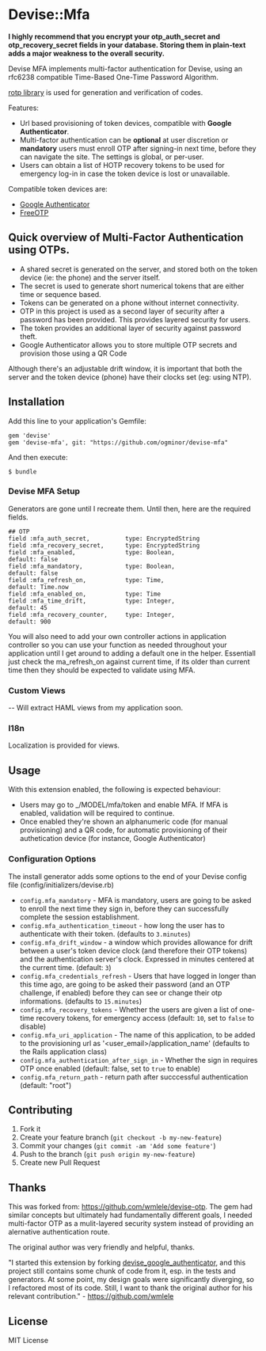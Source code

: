 # Devise::Mfa 

**I highly recommend that you encrypt your otp_auth_secret and otp_recovery_secret fields in your database. Storing them in plain-text adds a major weakness to the overall security.**

Devise MFA implements multi-factor authentication for Devise, using an rfc6238 compatible Time-Based One-Time Password Algorithm.

[rotp library](https://github.com/mdp/rotp) is used for generation and verification of codes.

Features:

* Url based provisioning of token devices, compatible with **Google Authenticator**.
* Multi-factor authentication can be **optional** at user discretion or **mandatory** users must enroll OTP after signing-in next time, before they can navigate the site. The settings is global, or per-user.
* Users can obtain a list of HOTP recovery tokens to be used for emergency log-in in case the token device is lost or unavailable.

Compatible token devices are:

* [Google Authenticator](https://code.google.com/p/google-authenticator/)
* [FreeOTP](https://fedorahosted.org/freeotp/)

## Quick overview of Multi-Factor Authentication using OTPs.

* A shared secret is generated on the server, and stored both on the token device (ie: the phone) and the server itself.
* The secret is used to generate short numerical tokens that are either time or sequence based.
* Tokens can be generated on a phone without internet connectivity.
* OTP in this project is used as a second layer of security after a password has been provided. This provides layered security for users.
* The token provides an additional layer of security against password theft.
* Google Authenticator allows you to store multiple OTP secrets and provision those using a QR Code

Although there's an adjustable drift window, it is important that both the server and the token device (phone) have their clocks set (eg: using NTP).

## Installation

Add this line to your application's Gemfile:

    gem 'devise'
    gem 'devise-mfa', git: "https://github.com/ogminor/devise-mfa"

And then execute:

    $ bundle

### Devise MFA Setup

Generators are gone until I recreate them. Until then, here are the required fields.

    ## OTP
    field :mfa_auth_secret,          type: EncryptedString
    field :mfa_recovery_secret,      type: EncryptedString
    field :mfa_enabled,              type: Boolean,                     default: false
    field :mfa_mandatory,            type: Boolean,                     default: false
    field :mfa_refresh_on,           type: Time,                        default: Time.now
    field :mfa_enabled_on,           type: Time
    field :mfa_time_drift,           type: Integer,                     default: 45
    field :mfa_recovery_counter,     type: Integer,                     default: 900
    
You will also need to add your own controller actions in application controller so you can use your function as needed throughout your application until I get around to adding a default one in the helper. Essentiall just check the ma_refresh_on against current time, if its older than current time then they should be expected to validate using MFA.

### Custom Views

-- Will extract HAML views from my application soon.

### I18n

Localization is provided for views.

## Usage

With this extension enabled, the following is expected behaviour:

* Users may go to _/MODEL/mfa/token and enable MFA. If MFA is enabled, validation will be required to continue.
* Once enabled they're shown an alphanumeric code (for manual provisioning) and a QR code, for automatic provisioning of their authetication device (for instance, Google Authenticator)

### Configuration Options

The install generator adds some options to the end of your Devise config file (config/initializers/devise.rb)

* `config.mfa_mandatory` - MFA is mandatory, users are going to be asked to enroll the next time they sign in, before they can successfully complete the session establishment.
* `config.mfa_authentication_timeout` - how long the user has to authenticate with their token. (defaults to `3.minutes`)
* `config.mfa_drift_window` - a window which provides allowance for drift between a user's token device clock (and therefore their OTP tokens) and the authentication server's clock. Expressed in minutes centered at the current time. (default: `3`)
* `config.mfa_credentials_refresh` - Users that have logged in longer than this time ago, are going to be asked their password (and an OTP challenge, if enabled) before they can see or change their otp informations. (defaults to `15.minutes`)
* `config.mfa_recovery_tokens` - Whether the users are given a list of one-time recovery tokens, for emergency access (default: `10`, set to `false` to disable)
* `config.mfa_uri_application` - The name of this application, to be added to the provisioning url as '<user_email>/application_name' (defaults to the Rails application class)
* `config.mfa_authentication_after_sign_in` - Whether the sign in requires OTP once enabled (default: false, set to `true` to enable)
* `config.mfa_return_path` - return path after succcessful authentication (default: "root") 

## Contributing

1. Fork it
2. Create your feature branch (`git checkout -b my-new-feature`)
3. Commit your changes (`git commit -am 'Add some feature'`)
4. Push to the branch (`git push origin my-new-feature`)
5. Create new Pull Request

## Thanks

This was forked from: https://github.com/wmlele/devise-otp. The gem had similar concepts but ultimately had fundamentally different goals, I needed multi-factor OTP as a mulit-layered security system instead of providing an alernative authentication route. 

The original author was very friendly and helpful, thanks.

"I started this extension by forking [devise_google_authenticator](https://github.com/AsteriskLabs/devise_google_authenticator), and this project still contains some chunk of code from it, esp. in the tests and generators.
At some point, my design goals were significantly diverging, so I refactored most of its code. Still, I want to thank the original author for his relevant contribution." - https://github.com/wmlele

## License

MIT License
